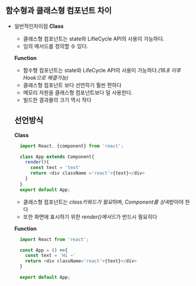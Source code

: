 ## 함수형과 클래스형 컴포넌트 차이

- 일반적인차이점 
  **Class**
  - 클래스형 컴포넌트는 state와 LifleCycle API의 사용이 가능하다.
  - 임의 메서드를 정의할 수 있다.

  **Function**
  - 함수형 컴포넌트는 state와 LifeCycle API의 사용이 가능하다.*(16.8 이후 Hook으로 해결가능)*
  - 클래스형 컴포넌트 보다 선언하기 훨씬 편하다
  - 메모리 자원을 클래스형 컴포넌트보다 덜 사용한다.
  - 빌드한 결과물의 크기 역시 작다

  ## 선언방식

  **Class**
  ```js
    import React, {component} from 'react';

    class App extends Component{
      render(){
        const text = 'text'
        return <div className ='react'>{text}</div>
      }
    }
    export default App;
  ```
  - 클래스형 컴포넌트는 *class키워드가 필요*하며, *Component를 상속*받아야 한다 
  - 또한 화면에 표시하기 위한 *render()메서드*가 반드시 필요히다

  
  **Function**
  ```js
    import React from 'react';

    const App = () =>{
      const text = 'Hi ~'
      return <div className='react'>{text}</div>
    }

    export default App;
  ```

